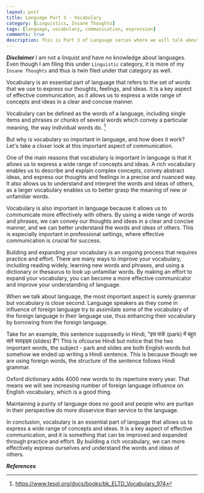 ```yaml
---
layout: post
title: Language Part 3 - Vocabulary
category: [Linguistics, Insane Thoughts]
tags: [language, vocabulary, communication, expression]
comments: true
description: This is Part 3 of Language series where we will talk about vocabulary.
---
```


***Disclaimer***
I am not a linquist and have no knowledge about languages. Even though I am filing this under `Linguistic` category, it is more of my `Insane Thoughts` and thus is twin filed under that category as well.


Vocabulary is an essential part of language that refers to the set of words that we use to express our thoughts, feelings, and ideas. It is a key aspect of effective communication, as it allows us to express a wide range of concepts and ideas in a clear and concise manner.

Vocabulary can be defined as the words of a language, including single items and phrases or chunks of several words which convey a particular meaning, the way individual words do. [^1]

But why is vocabulary so important in language, and how does it work? Let's take a closer look at this important aspect of communication.

One of the main reasons that vocabulary is important in language is that it allows us to express a wide range of concepts and ideas. A rich vocabulary enables us to describe and explain complex concepts, convey abstract ideas, and express our thoughts and feelings in a precise and nuanced way. It also allows us to understand and interpret the words and ideas of others, as a larger vocabulary enables us to better grasp the meaning of new or unfamiliar words.

Vocabulary is also important in language because it allows us to communicate more effectively with others. By using a wide range of words and phrases, we can convey our thoughts and ideas in a clear and concise manner, and we can better understand the words and ideas of others. This is especially important in professional settings, where effective communication is crucial for success.

Building and expanding your vocabulary is an ongoing process that requires practice and effort. There are many ways to improve your vocabulary, including reading widely, learning new words and phrases, and using a dictionary or thesaurus to look up unfamiliar words. By making an effort to expand your vocabulary, you can become a more effective communicator and improve your understanding of language.

When we talk about language, the most important aspect is surely grammar but vocabulary is close second. Language speakers as they come in influence of foreign language try to assimilate some of the vocabulary of the foreign language in their language use, thus enhancing their vocabulary by borrowing from the foreign language. 

Take for an example, this sentence supposedly in Hindi, "इस पार्क (park) में बहुत सारे स्लाइड्स (slides) हैं"! This is ofcourse Hindi but notice that the two important words, the subject - park and slides are both English words but somehow we ended up writing a Hindi sentence. This is because though we are using foreign words, the structure of the sentence follows Hindi grammar.

Oxford dictionary adds 4000 new words to its repertoire every year. That means we will see increasing number of foreign language influence on English vocabulary, which is a good thing. 

Maintaining a purity of language does no good and people who are puritan in their perspective do more disservice than service to the language. 

In conclusion, vocabulary is an essential part of language that allows us to express a wide range of concepts and ideas. It is a key aspect of effective communication, and it is something that can be improved and expanded through practice and effort. By building a rich vocabulary, we can more effectively express ourselves and understand the words and ideas of others.




***References***

[^1]: https://www.tesol.org/docs/books/bk_ELTD_Vocabulary_974



